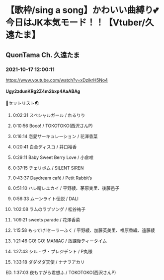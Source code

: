 # 【歌枠/sing a song】かわいい曲縛り💕今日はJK本気モード！！【Vtuber/久遠たま】

## QuonTama Ch. 久遠たま

### 2021-10-17 12:00:11

https://www.youtube.com/watch?v=xDzikrH5No4

#### Ugy2zdunKRg2Z4m2bxp4AaABAg

🥚セットリスト🌏



01.  0:02:31  スペシャルガール / れるりり

02.  0:10:56  Booo! / TOKOTOKO(西沢さんP)

03.  0:16:14  恋愛サーキュレーション / 花澤香菜

04.  0:20:41  白金ディスコ / 井口裕香

05.  0:29:11  Baby Sweet Berry Love / 小倉唯

06.  0:37:15  チェリボム / SILENT SIREN

07.  0:43:37  Daydream café / Petit Rabbit’s

08.  0:51:10  ハレ晴レユカイ / 平野綾、茅原実里、後藤邑子

09.  0:56:33  ムーンライト伝説 / DALI

10.  1:02:08  ラムのラブソング / 松谷祐子

11.  1:09:21  sweets parade / 花澤香菜

12.  1:15:58  もってけ!セーラーふく / 平野綾、加藤英美里、福原香織、遠藤綾

13.  1:21:46  GO! GO! MANIAC / 放課後ティータイム

14.  1:27:43  シル・ヴ・プレジデント / P丸様

15.  1:33:18  ダダダダ天使 / ナナヲアカリ

ED.  1:37:03  夜もすがら君想ふ / TOKOTOKO(西沢さんP)

